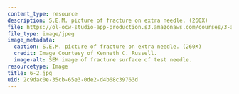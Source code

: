 ```yaml
---
content_type: resource
description: S.E.M. picture of fracture on extra needle. (260X)
file: https://ol-ocw-studio-app-production.s3.amazonaws.com/courses/3-a27-case-studies-in-forensic-metallurgy-fall-2007/2c9dac0e35cb65e30de2d4b68c39763d_6-2.jpg
file_type: image/jpeg
image_metadata:
  caption: S.E.M. picture of fracture on extra needle. (260X)
  credit: Image Courtesy of Kenneth C. Russell.
  image-alt: SEM image of fracture surface of test needle.
resourcetype: Image
title: 6-2.jpg
uid: 2c9dac0e-35cb-65e3-0de2-d4b68c39763d
---
```

